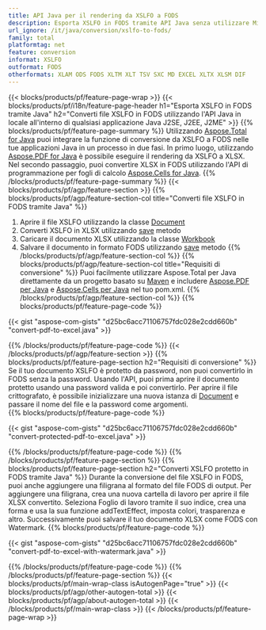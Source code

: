 ```yaml
---
title: API Java per il rendering da XSLFO a FODS
description: Esporta XSLFO in FODS tramite API Java senza utilizzare Microsoft Excel o Adobe Reader
url_ignore: /it/java/conversion/xslfo-to-fods/
family: total
platformtag: net
feature: conversion
informat: XSLFO
outformat: FODS
otherformats: XLAM ODS FODS XLTM XLT TSV SXC MD EXCEL XLTX XLSM DIF
---
```

{{< blocks/products/pf/feature-page-wrap >}}
{{< blocks/products/pf/i18n/feature-page-header h1="Esporta XSLFO in FODS tramite Java" h2="Converti file XSLFO in FODS utilizzando l'API Java in locale all'interno di qualsiasi applicazione Java J2SE, J2EE, J2ME" >}}
{{% blocks/products/pf/feature-page-summary %}}
Utilizzando [Aspose.Total for Java](https://products.aspose.com/total/java/) puoi integrare la funzione di conversione da XSLFO a FODS nelle tue applicazioni Java in un processo in due fasi. In primo luogo, utilizzando [Aspose.PDF for Java](https://products.aspose.com/pdf/java/) è possibile eseguire il rendering da XSLFO a XLSX. Nel secondo passaggio, puoi convertire XLSX in FODS utilizzando l'API di programmazione per fogli di calcolo [Aspose.Cells for Java](https://products.aspose.com/cells/java/).
{{% /blocks/products/pf/feature-page-summary  %}}
{{< blocks/products/pf/agp/feature-section >}}
{{% blocks/products/pf/agp/feature-section-col title="Converti file XSLFO in FODS tramite Java" %}}
1. Aprire il file XSLFO utilizzando la classe [Document](https://apiference.aspose.com/pdf/java/com.aspose.pdf/Document)
2. Converti XSLFO in XLSX utilizzando [save](https://apiference.aspose.com/pdf/java/com.aspose.pdf/Document#save-java.lang.String-com.aspose.pdf.SaveOptions- ) metodo
3. Caricare il documento XLSX utilizzando la classe [Workbook](https://apiference.aspose.com/cells/java/com.aspose.cells/Workbook)
4. Salvare il documento in formato FODS utilizzando [save](https://apiference.aspose.com/cells/java/com.aspose.cells/workbook#save(java.lang.String,%20com.aspose.cells.SaveOptions)) metodo
{{% /blocks/products/pf/agp/feature-section-col %}}
{{% blocks/products/pf/agp/feature-section-col title="Requisiti di conversione" %}}
Puoi facilmente utilizzare Aspose.Total per Java direttamente da un progetto basato su [Maven](https://releases.aspose.com/total/java/) e includere [Aspose.PDF per Java](https://docs.aspose.com/pdf/java/installation/) e [Aspose.Cells per Java](https://docs.aspose.com/cells/java/installation/) nel tuo pom.xml.
{{% /blocks/products/pf/agp/feature-section-col %}}
{{% blocks/products/pf/feature-page-code %}}

{{< gist "aspose-com-gists" "d25bc6acc71106757fdc028e2cdd660b" "convert-pdf-to-excel.java" >}}


{{% /blocks/products/pf/feature-page-code %}}
{{< /blocks/products/pf/agp/feature-section >}}
{{% blocks/products/pf/feature-page-section  h2="Requisiti di conversione" %}}
Se il tuo documento XSLFO è protetto da password, non puoi convertirlo in FODS senza la password. Usando l'API, puoi prima aprire il documento protetto usando una password valida e poi convertirlo. Per aprire il file crittografato, è possibile inizializzare una nuova istanza di [Document](https://apiference.aspose.com/pdf/java/com.aspose.pdf/Document#Document-java.lang.String-java.lang.String-) e passare il nome del file e la password come argomenti.  
{{% blocks/products/pf/feature-page-code %}}

{{< gist "aspose-com-gists" "d25bc6acc71106757fdc028e2cdd660b" "convert-protected-pdf-to-excel.java" >}}

{{% /blocks/products/pf/feature-page-code  %}}
{{% /blocks/products/pf/feature-page-section %}}
{{% blocks/products/pf/feature-page-section  h2="Converti XSLFO protetto in FODS tramite Java" %}}
Durante la conversione del file XSLFO in FODS, puoi anche aggiungere una filigrana al formato del file FODS di output. Per aggiungere una filigrana, crea una nuova cartella di lavoro per aprire il file XLSX convertito. Seleziona Foglio di lavoro tramite il suo indice, crea una forma e usa la sua funzione addTextEffect, imposta colori, trasparenza e altro. Successivamente puoi salvare il tuo documento XLSX come FODS con Watermark. 
{{% blocks/products/pf/feature-page-code %}}

{{< gist "aspose-com-gists" "d25bc6acc71106757fdc028e2cdd660b" "convert-pdf-to-excel-with-watermark.java" >}}

{{% /blocks/products/pf/feature-page-code  %}}
{{% /blocks/products/pf/feature-page-section %}}
{{< blocks/products/pf/main-wrap-class isAutogenPage="true" >}}
{{< blocks/products/pf/agp/other-autogen-total >}}
{{< blocks/products/pf/agp/about-autogen-total >}}
{{< /blocks/products/pf/main-wrap-class >}}
{{< /blocks/products/pf/feature-page-wrap >}}